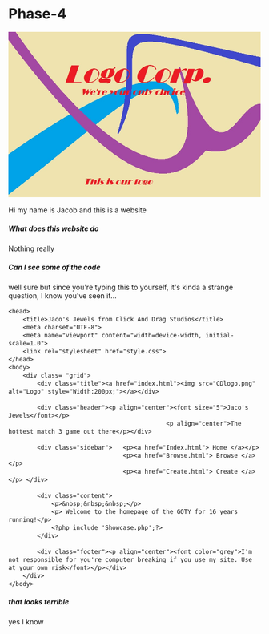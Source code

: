 # Phase-4

![Logo](Logo.jpg)

Hi my name is Jacob and this is a website

##### What does this website do
Nothing really

##### Can I see some of the code
well sure but since you're typing this to yourself, it's kinda a strange question, I know you've seen it...

    <head>
        <title>Jaco's Jewels from Click And Drag Studios</title>
        <meta charset="UTF-8">
        <meta name="viewport" content="width=device-width, initial-scale=1.0">
        <link rel="stylesheet" href="style.css">
    </head>
    <body>
        <div class= "grid">
            <div class="title"><a href="index.html"><img src="CDlogo.png" alt="Logo" style="Width:200px;"></a></div>
         
            <div class="header"><p align="center"><font size="5">Jaco's Jewels</font></p>
                                                <p align="center">The hottest match 3 game out there</p></div>
           
            <div class="sidebar">   <p><a href="Index.html"> Home </a></p>
                                    <p><a href="Browse.html"> Browse </a></p> 
                                    <p><a href="Create.html"> Create </a></p> </div>
           
            <div class="content">
                <p>&nbsp;&nbsp;&nbsp;</p>
                <p> Welcome to the homepage of the GOTY for 16 years running!</p> 
                <?php include 'Showcase.php';?>
            </div>
            
            <div class="footer"><p align="center"><font color="grey">I'm not responsible for you're computer breaking if you use my site. Use at your own risk</font></p></div>
        </div>
    </body>
   
##### that looks terrible
yes I know

